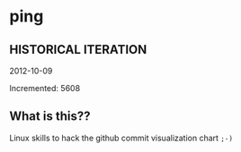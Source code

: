 # ping

## HISTORICAL ITERATION
2012-10-09

Incremented: 5608

## What is this?? 
Linux skills to hack the github commit visualization chart `;-)`
